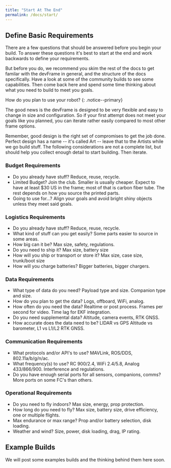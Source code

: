 ```yaml
---
title: "Start At The End"
permalink: /docs/start/
---
```


## Define Basic Requirements

There are a few questions that should be answered before you begin your build.  To answer these questions it's best to start at the end and work backwards to define your requirements.  

But before you do, we recommend you skim the rest of the docs to get familar with the devFrame in general, and the structure of the docs specifically.  Have a look at some of the community builds to see some capabilities.  Then come back here and spend some time thinking about what you need to build to meet you goals.

How do you plan to use your robot?
{: .notice--primary}

The good news is the devFrame is designed to be very flexible and easy to change in size and configuration.  So if your first attempt does not meet your goals like you planned, you can iterate rather easily compared to most other frame options.

Remember, good design is the right set of compromises to get the job done.  Perfect design has a name -- it's called Art -- leave that to the Artists while we go build stuff.  The following considerations are not a complete list, but should help you collect enough detail to start building.  Then iterate.

### Budget Requirements
- Do you already have stuff?  Reduce, reuse, recycle.
- Limited Budget?  Join the club.  Smaller is usually cheaper.  Expect to have at least $30 US in the frame; most of that is carbon fiber tube.  The rest depends on how you source the printed parts.
- Going to use for...?  Align your goals and avoid bright shiny objects unless they meet said goals.

### Logistics Requirements
- Do you already have stuff?  Reduce, reuse, recycle.
- What kind of stuff can you get easily?  Some parts easier to source in some areas.
- How big can it be?  Max size, safety, regulations.
- Do you need to ship it?  Max size, battery size
- How will you ship or transport or store it?  Max size, case size, trunk/boot size
- How will you charge batteries?  Bigger batteries, bigger chargers.

### Data Requirements
- What type of data do you need?  Payload type and size.  Companion type and size.
- How do you plan to get the data? Logs, offboard, WiFi, analog.
- How often do you need the data?  Realtime or post process.  Frames per second for video.  Time lag for EKF integration.
- Do you need supplemental data?  Altitude, camera events, RTK GNSS.
- How accurate does the data need to be?  LIDAR vs GPS Altitude vs barometer, L1 vs L1/L2 RTK GNSS.

### Communication Requirements
- What protocols and/or API's to use?  MAVLink, ROS/DDS, 802.11a/b/g/n/ac.  
- What frequency(s) to use?  RC 900/2.4, WiFi 2.4/5.8, Analog 433/866/900.  Interference and regulations.
- Do you have enough serial ports for all sensors, companions, comms?  More ports on some FC's than others.  

### Operational Requirements
- Do you need to fly indoors?  Max size, energy, prop protection.
- How long do you need to fly?  Max size, battery size, drive efficiency, one or multiple flights.
- Max endurance or max range?  Prop and/or battery selection, disk loading.
- Weather and wind?  Size, power, disk loading, drag, IP rating.

## Example Builds

We will post some examples builds and the thinking behind them here soon.





